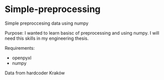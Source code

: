 # Simple-preprocessing
Simple preproccesing data using numpy

Purpose: I wanted to learn basisc of preprocessing and using numpy. I will need this skills in my engineering thesis.

Requirements:
- openpyxl
- numpy

Data from hardcoder Kraków
